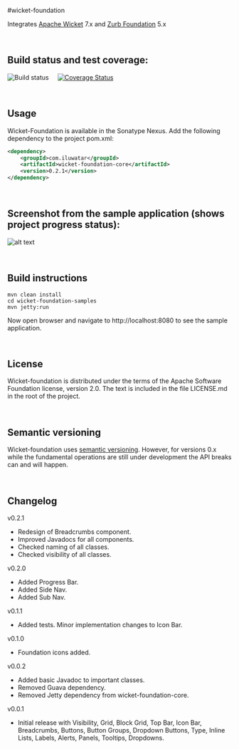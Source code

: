 #wicket-foundation

Integrates [Apache Wicket](http://wicket.apache.org/) 7.x and [Zurb Foundation](http://foundation.zurb.com/) 5.x

<br>

## Build status and test coverage:

![Build status](https://travis-ci.org/iluwatar/wicket-foundation.svg?branch=master)
&nbsp;&nbsp;&nbsp;
[![Coverage Status](https://coveralls.io/repos/iluwatar/wicket-foundation/badge.png?branch=master)](https://coveralls.io/r/iluwatar/wicket-foundation?branch=master)

<br>

## Usage

Wicket-Foundation is available in the Sonatype Nexus. Add the following dependency to the project pom.xml:

```xml
<dependency>
    <groupId>com.iluwatar</groupId>
    <artifactId>wicket-foundation-core</artifactId>
    <version>0.2.1</version>
</dependency>
```

<br>

## Screenshot from the sample application (shows project progress status):

![alt text](https://github.com/iluwatar/wicket-foundation/blob/master/catalog.jpg "Samples catalog")

<br>

## Build instructions

```
mvn clean install
cd wicket-foundation-samples
mvn jetty:run
```
Now open browser and navigate to http://localhost:8080 to see the sample application.

<br>

## License

Wicket-foundation is distributed under the terms of the Apache Software Foundation
license, version 2.0. The text is included in the file LICENSE.md in the root
of the project.

<br>

## Semantic versioning

Wicket-foundation uses [semantic versioning](http://semver.org/). However, for versions 0.x while the fundamental operations are still under development the API breaks can and will happen.

<br>

## Changelog

v0.2.1
* Redesign of Breadcrumbs component.
* Improved Javadocs for all components.
* Checked naming of all classes.
* Checked visibility of all classes.

v0.2.0
* Added Progress Bar.
* Added Side Nav.
* Added Sub Nav.

v0.1.1
* Added tests. Minor implementation changes to Icon Bar.

v0.1.0
* Foundation icons added.

v0.0.2
* Added basic Javadoc to important classes.
* Removed Guava dependency.
* Removed Jetty dependency from wicket-foundation-core.
 
v0.0.1
* Initial release with Visibility, Grid, Block Grid, Top Bar, Icon Bar, Breadcrumbs, Buttons, Button Groups, Dropdown Buttons, Type, Inline Lists, Labels, Alerts, Panels, Tooltips, Dropdowns.
